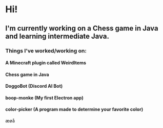 # Hi!
## I'm currently working on a Chess game in Java and learning intermediate Java.

### Things I've worked/working on:
  #### A Minecraft plugin called WeirdItems
  #### Chess game in Java
  #### DoggoBot (Discord AI Bot)
  #### boop-monke (My first Electron app)
  #### color-picker (A program made to determine your favorite color)


æøå

<!--
**MingoMangoManden/MingoMangoManden** is a ✨ _special_ ✨ repository because its `README.md` (this file) appears on your GitHub profile.

Here are some ideas to get you started:

- 🔭 I’m currently working on ...
- 🌱 I’m currently learning ...
- 👯 I’m looking to collaborate on ...
- 🤔 I’m looking for help with ...
- 💬 Ask me about ...
- 📫 How to reach me: ...
- 😄 Pronouns: ...
- ⚡ Fun fact: ...
-->
